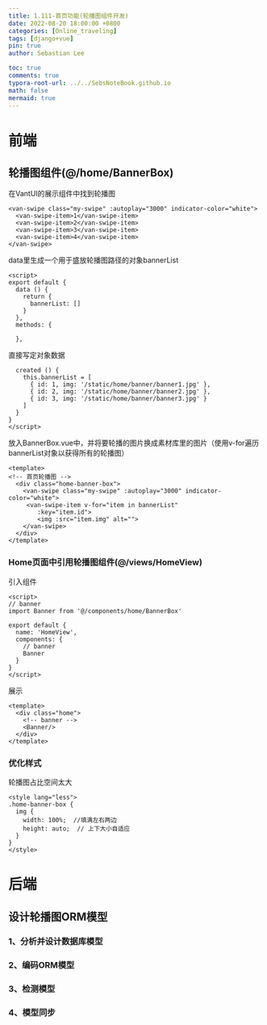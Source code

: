 ```yaml
---
title: 1.111-首页功能(轮播图组件开发)
date: 2022-08-20 18:00:00 +0800
categories: [Online_traveling]
tags: [django+vue]
pin: true
author: Sebastian Lee

toc: true
comments: true
typora-root-url: ../../SebsNoteBook.github.io
math: false
mermaid: true
---
```


# 前端

## 轮播图组件(@/home/BannerBox)

在VantUI的展示组件中找到轮播图

```
<van-swipe class="my-swipe" :autoplay="3000" indicator-color="white">
  <van-swipe-item>1</van-swipe-item>
  <van-swipe-item>2</van-swipe-item>
  <van-swipe-item>3</van-swipe-item>
  <van-swipe-item>4</van-swipe-item>
</van-swipe>
```

data里生成一个用于盛放轮播图路径的对象bannerList

```
<script>
export default {
  data () {
    return {
      bannerList: []
    }
  },
  methods: {

  },
```

直接写定对象数据

```
  created () {
    this.bannerList = [
      { id: 1, img: '/static/home/banner/banner1.jpg' },
      { id: 2, img: '/static/home/banner/banner2.jpg' },
      { id: 3, img: '/static/home/banner/banner3.jpg' }
    ]
  }
}
</script>
```

放入BannerBox.vue中，并将要轮播的图片换成素材库里的图片（使用v-for遍历bannerList对象以获得所有的轮播图）

```
<template>
<!-- 首页轮播图 -->
  <div class="home-banner-box">
    <van-swipe class="my-swipe" :autoplay="3000" indicator-color="white">
     <van-swipe-item v-for="item in bannerList"
        :key="item.id">
        <img :src="item.img" alt="">
    </van-swipe>
  </div>
</template>
```

### Home页面中引用轮播图组件(@/views/HomeView)

引入组件

```
<script>
// banner
import Banner from '@/components/home/BannerBox'

export default {
  name: 'HomeView',
  components: {
    // banner
    Banner
  }
}
</script>
```

展示

```
<template>
  <div class="home">
    <!-- banner -->
    <Banner/>
  </div>
</template>
```

### 优化样式

轮播图占比空间太大

```
<style lang="less">
.home-banner-box {
  img {
    width: 100%;  //填满左右两边
    height: auto;  // 上下大小自适应
  }
}
</style>
```

# 后端

## 设计轮播图ORM模型

### 1、分析并设计数据库模型



### 2、编码ORM模型

### 3、检测模型

### 4、模型同步
